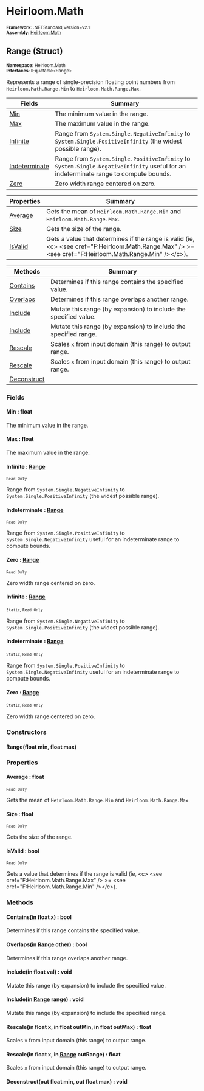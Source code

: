 # Heirloom.Math

<small>**Framework**: .NETStandard,Version=v2.1</small>  
<small>**Assembly**: [Heirloom.Math](../Heirloom.Math/Heirloom.Math.md)</small>  

## Range (Struct)
<small>**Namespace**: Heirloom.Math</sub></small>  
<small>**Interfaces**: IEquatable\<Range></small>  

Represents a range of single-precision floating point numbers from `Heirloom.Math.Range.Min` to `Heirloom.Math.Range.Max`.

| Fields | Summary |
|-------|---------|
| [Min](#MINBF9EF002) | The minimum value in the range. |
| [Max](#MAXD4DA94E4) | The maximum value in the range. |
| [Infinite](#INFDABEDF6) | Range from `System.Single.NegativeInfinity` to `System.Single.PositiveInfinity` (the widest possible range). |
| [Indeterminate](#IND4A5E782F) | Range from `System.Single.PositiveInfinity` to `System.Single.NegativeInfinity` useful for an indeterminate range to compute bounds. |
| [Zero](#ZERC7D5C0B8) | Zero width range centered on zero. |

| Properties | Summary |
|------------|---------|
| [Average](#AVE2099683) | Gets the mean of `Heirloom.Math.Range.Min` and `Heirloom.Math.Range.Max`. |
| [Size](#SIZ9C9392F9) | Gets the size of the range. |
| [IsValid](#ISVE38FCA8) | Gets a value that determines if the range is valid (ie, \<c> \<see cref="F:Heirloom.Math.Range.Max" /> &gt;= \<see cref="F:Heirloom.Math.Range.Min" />\</c>). |

| Methods | Summary |
|---------|---------|
| [Contains](#CON86E7517D) | Determines if this range contains the specified value. |
| [Overlaps](#OVE16A02ECD) | Determines if this range overlaps another range. |
| [Include](#INC1CBF6203) | Mutate this range (by expansion) to include the specified value. |
| [Include](#INC5B673B0E) | Mutate this range (by expansion) to include the specified range. |
| [Rescale](#RES23D760E5) | Scales `x` from input domain (this range) to output range. |
| [Rescale](#RESF69634AC) | Scales `x` from input domain (this range) to output range. |
| [Deconstruct](#DECBB6397C9) |  |

### Fields

#### Min : float

The minimum value in the range.

#### Max : float

The maximum value in the range.

#### Infinite : [Range](Heirloom.Math.Range.md)
<small>`Read Only`</small>

Range from `System.Single.NegativeInfinity` to `System.Single.PositiveInfinity` (the widest possible range).

#### Indeterminate : [Range](Heirloom.Math.Range.md)
<small>`Read Only`</small>

Range from `System.Single.PositiveInfinity` to `System.Single.NegativeInfinity` useful for an indeterminate range to compute bounds.

#### Zero : [Range](Heirloom.Math.Range.md)
<small>`Read Only`</small>

Zero width range centered on zero.

#### Infinite : [Range](Heirloom.Math.Range.md)
<small>`Static`, `Read Only`</small>

Range from `System.Single.NegativeInfinity` to `System.Single.PositiveInfinity` (the widest possible range).

#### Indeterminate : [Range](Heirloom.Math.Range.md)
<small>`Static`, `Read Only`</small>

Range from `System.Single.PositiveInfinity` to `System.Single.NegativeInfinity` useful for an indeterminate range to compute bounds.

#### Zero : [Range](Heirloom.Math.Range.md)
<small>`Static`, `Read Only`</small>

Zero width range centered on zero.

### Constructors

#### Range(float min, float max)

### Properties

#### <a name="AVE2099683"></a>Average : float

<small>`Read Only`</small>

Gets the mean of `Heirloom.Math.Range.Min` and `Heirloom.Math.Range.Max`.

#### <a name="SIZ9C9392F9"></a>Size : float

<small>`Read Only`</small>

Gets the size of the range.

#### <a name="ISVE38FCA8"></a>IsValid : bool

<small>`Read Only`</small>

Gets a value that determines if the range is valid (ie, \<c> \<see cref="F:Heirloom.Math.Range.Max" /> &gt;= \<see cref="F:Heirloom.Math.Range.Min" />\</c>).

### Methods

#### <a name="CON86E7517D"></a>Contains(in float x) : bool


Determines if this range contains the specified value.


#### <a name="OVE16A02ECD"></a>Overlaps(in [Range](Heirloom.Math.Range.md) other) : bool


Determines if this range overlaps another range.


#### <a name="INC1CBF6203"></a>Include(in float val) : void


Mutate this range (by expansion) to include the specified value.


#### <a name="INC5B673B0E"></a>Include(in [Range](Heirloom.Math.Range.md) range) : void


Mutate this range (by expansion) to include the specified range.


#### <a name="RES23D760E5"></a>Rescale(in float x, in float outMin, in float outMax) : float


Scales `x` from input domain (this range) to output range.


#### <a name="RESF69634AC"></a>Rescale(in float x, in [Range](Heirloom.Math.Range.md) outRange) : float


Scales `x` from input domain (this range) to output range.


#### <a name="DECBB6397C9"></a>Deconstruct(out float min, out float max) : void



